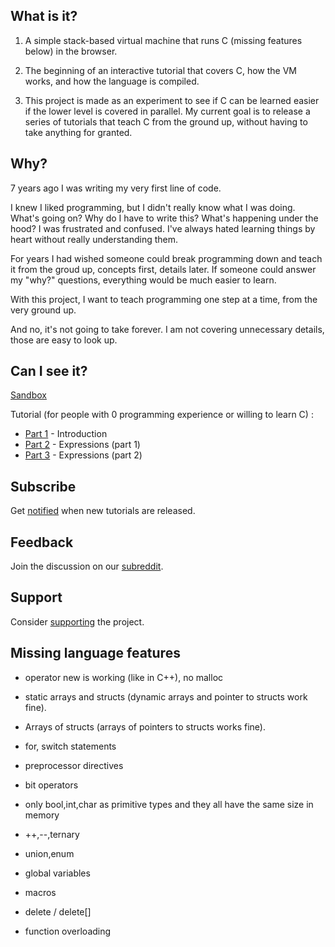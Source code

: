 ## What is it?

1. A simple stack-based virtual machine that runs C (missing features below) in the browser.

2. The beginning of an interactive tutorial that covers C, how the VM works, and how the language is compiled.

3. This project is made as an experiment to see if C can be learned easier if the lower level is covered in parallel.
My current goal is to release a series of tutorials that teach C from the ground up, without having to take anything for granted.

## Why?

7 years ago I was writing my very first line of code.

I knew I liked programming, but I didn't really know what I was doing. 
What's going on?
Why do I have to write this?
What's happening under the hood?
I was frustrated and confused.
I've always hated learning things by heart without really understanding them.

For years I had wished someone could break programming down and teach it from the groud up, concepts first, details later. 
If someone could answer my "why?" questions, everything would be much easier to learn.

With this project, I want to teach programming one step at a time, from the very ground up.

And no, it's not going to take forever. 
I am not covering unnecessary details, those are easy to look up.

## Can I see it?

[Sandbox](https://vasyop.github.io/miniC-hosting)

Tutorial (for people with 0 programming experience or willing to learn C) : 
* [Part 1](https://vasyop.github.io/miniC-hosting/?0) - Introduction
* [Part 2](https://vasyop.github.io/miniC-hosting/?1) - Expressions (part 1)
* [Part 3](https://vasyop.github.io/miniC-hosting/?2) - Expressions (part 2)

## Subscribe

Get [notified](https://github.us20.list-manage.com/subscribe/post?u=2790571880963241ec5dd7d11&id=0e2d1b34de) when new tutorials are released.

## Feedback

Join the discussion on our [subreddit](https://www.reddit.com/r/minic/).

## Support
Consider [supporting](https://github.com/vasyop/miniC-hosting/blob/master/support.md) the project.

## Missing language features

* operator new is working (like in C++), no malloc

* static arrays and structs (dynamic arrays and pointer to structs work fine).
  
* Arrays of structs (arrays of pointers to structs works fine).
  
* for, switch statements

* preprocessor directives
  
* bit operators
  
* only bool,int,char as primitive types and they all have the same size in memory
  
* ++,--,ternary
  
* union,enum
  
* global variables
  
* macros

* delete / delete[]

* function overloading
